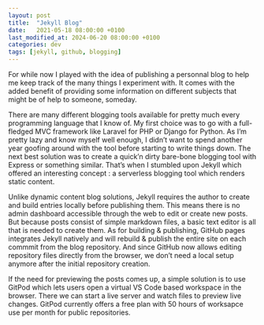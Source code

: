 ```yaml
---
layout: post
title:  "Jekyll Blog"
date:   2021-05-18 08:00:00 +0100
last_modified_at: 2024-06-20 08:00:00 +0100
categories: dev
tags: [jekyll, github, blogging]
---
```

For while now I played with the idea of publishing a personnal blog to help me keep track of the many things I experiment with. It comes with the added benefit of providing some information on different subjects that might be of help to someone, someday.

There are many different blogging tools available for pretty much every programming language that I know of. My first choice was to go with a full-fledged MVC framework like Laravel for PHP or Django for Python. As I’m pretty lazy and know myself well enough, I didn’t want to spend another year goofing around with the tool before starting to write things down. The next best solution was to create a quick’n dirty bare-bone blogging tool with Express or something similar. That’s when I stumbled upon Jekyll which offered an interesting concept : a serverless blogging tool which renders static content.

Unlike dynamic content blog solutions, Jekyll requires the author to create and build entries locally before publishing them. This means there is no admin dashboard accessible through the web to edit or create new posts. But because posts consist of simple markdown files, a basic text editor is all that is needed to create them. As for building & publishing, GitHub pages integrates Jekyll natively and will rebuild & publish the entire site on each commmit from the blog repository. And since GitHub now allows editing repository files directly from the browser, we don’t need a local setup anymore after the initial repository creation.

If the need for previewing the posts comes up, a simple solution is to use GitPod which lets users open a virtual VS Code based workspace in the browser. There we can start a live server and watch files to preview live changes. GitPod currently offers a free plan with 50 hours of worksapce use per month for public repositories.
